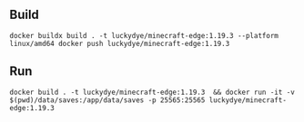 ## Build
`
docker buildx build . -t luckydye/minecraft-edge:1.19.3 --platform linux/amd64
docker push luckydye/minecraft-edge:1.19.3
`

## Run
`docker build . -t luckydye/minecraft-edge:1.19.3  && docker run -it -v $(pwd)/data/saves:/app/data/saves -p 25565:25565 luckydye/minecraft-edge:1.19.3`